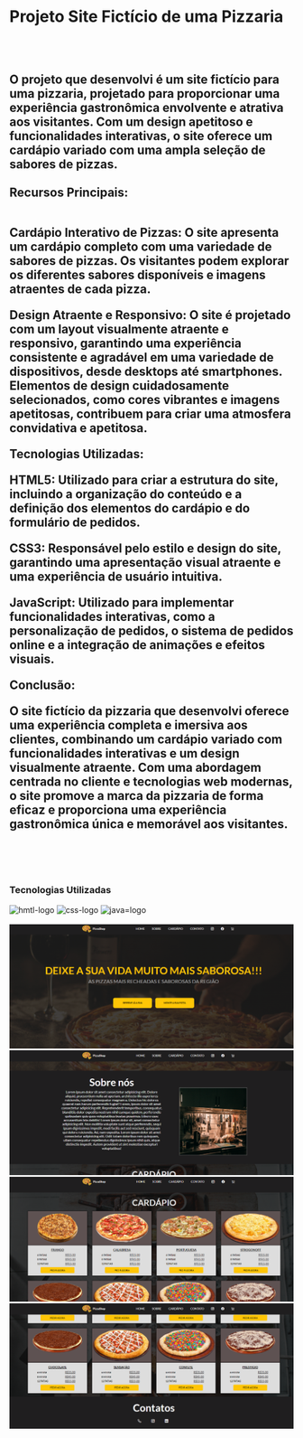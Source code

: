 <h1> Projeto Site Fictício de uma Pizzaria </h1>
<br>
<br>
<h2>O projeto que desenvolvi é um site fictício para uma pizzaria, projetado para proporcionar uma experiência gastronômica envolvente e atrativa aos visitantes. Com um design apetitoso e funcionalidades interativas, o site oferece um cardápio variado com uma ampla seleção de sabores de pizzas.   <br><br>
Recursos Principais: <br><br>

Cardápio Interativo de Pizzas: O site apresenta um cardápio completo com uma variedade de sabores de pizzas. Os visitantes podem explorar os diferentes sabores disponíveis e imagens atraentes de cada pizza.

Design Atraente e Responsivo: O site é projetado com um layout visualmente atraente e responsivo, garantindo uma experiência consistente e agradável em uma variedade de dispositivos, desde desktops até smartphones. Elementos de design cuidadosamente selecionados, como cores vibrantes e imagens apetitosas, contribuem para criar uma atmosfera convidativa e apetitosa.

Tecnologias Utilizadas:

HTML5: Utilizado para criar a estrutura do site, incluindo a organização do conteúdo e a definição dos elementos do cardápio e do formulário de pedidos.

CSS3: Responsável pelo estilo e design do site, garantindo uma apresentação visual atraente e uma experiência de usuário intuitiva.

JavaScript: Utilizado para implementar funcionalidades interativas, como a personalização de pedidos, o sistema de pedidos online e a integração de animações e efeitos visuais.

Conclusão:

O site fictício da pizzaria que desenvolvi oferece uma experiência completa e imersiva aos clientes, combinando um cardápio variado com funcionalidades interativas e um design visualmente atraente. Com uma abordagem centrada no cliente e tecnologias web modernas, o site promove a marca da pizzaria de forma eficaz e proporciona uma experiência gastronômica única e memorável aos visitantes.

<br>
<br>
  <h3> Tecnologias Utilizadas </h3>
    <img src="https://img.shields.io/badge/HTML5-E34F26?style=for-the-badge&logo=html5&logoColor=white" alt="hmtl-logo"> 
    <img src="https://img.shields.io/badge/CSS3-1572B6?style=for-the-badge&logo=css3&logoColor=white" alt="css-logo">
    <img src="https://img.shields.io/badge/JavaScript-323330?style=for-the-badge&logo=javascript&logoColor=F7DF1E" alt="java=logo">
 <br>
<br>
<img src="./img/pizza1.png">
<img src="./img/pizza2.png">
<img src="./img/pizza4.png">
<img src="./img/pizza3.png">

